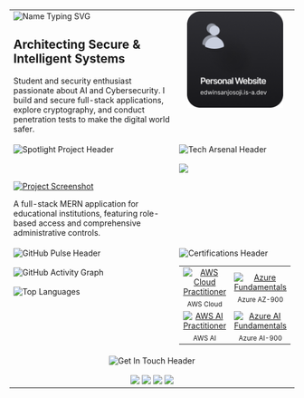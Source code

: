 <div align="center">
  <h1></h1>
</div>

<table width="100%" border="0" cellpadding="0" cellspacing="20">

<tr valign="top">

<td width="65%">
  <img src="https://readme-typing-svg.demolab.com?font=Fira+Code&weight=700&size=32&duration=4000&pause=1000&color=58A6FF&background=0D111700&center=false&vCenter=true&width=500&lines=Edwin+Sanjo+Soji" alt="Name Typing SVG" />
  <h2>Architecting Secure &amp; Intelligent Systems</h2>
  <p>Student and security enthusiast passionate about AI and Cybersecurity. I build and secure full-stack applications, explore cryptography, and conduct penetration tests to make the digital world safer.</p>
</td>

<td width="35%" align="center">
  <img src="https://raw.githubusercontent.com/edwinsanjo/edwinsanjo/main/assets/Group%202.png" width="170px" alt="Profile Logo"/>
</td>

</tr>

<tr valign="top">

<td width="65%">
<img src="https://readme-typing-svg.demolab.com?font=Fira+Code&weight=600&size=24&duration=3000&pause=1000&color=58A6FF&center=true&vCenter=true&width=500&lines=%F0%9F%9A%80+Spotlight+Project" alt="Spotlight Project Header" />

  <br><br>
  <a href="https://github.com/edwinsanjo/School-Management-System" target="_blank">
    <img src="https://github.com/edwinsanjo/School-Management-System/raw/main/Screenshots/Landing.png" width="100%" alt="Project Screenshot"/>
  </a>
  <p>A full-stack MERN application for educational institutions, featuring role-based access and comprehensive administrative controls.</p>
</td>

<td width="35%">
  <img src="https://readme-typing-svg.demolab.com?font=Fira+Code&weight=600&size=24&duration=3000&pause=1000&color=58A6FF&center=true&vCenter=true&width=500&lines=%F0%9F%9B%80%EF%B8%8F+Tech+Arsenal" alt="Tech Arsenal Header" />
  <br><br>
  <img src="https://skillicons.dev/icons?i=python,js,bash,react,nodejs,express,mongodb,flutter,git,docker,aws,gcp,azure,kali,wireshark&perline=6" />
</td>

</tr>

<tr valign="top">

<td width="65%">
  <img src="https://readme-typing-svg.demolab.com?font=Fira+Code&weight=600&size=24&duration=3000&pause=1000&color=58A6FF&background=0D111700&center=false&vCenter=true&width=500&lines=⚡+GitHub+Pulse" alt="GitHub Pulse Header" />
  <br><br>
  <img src="https://github-readme-activity-graph.vercel.app/graph?username=edwinsanjo&bg_color=0d1117&color=58a6ff&line=58a6ff&point=ffffff&area=true&hide_border=true" width="100%" alt="GitHub Activity Graph"/>
  <br><br>
  <img src="https://github-readme-stats.vercel.app/api/top-langs?username=edwinsanjo&show_icons=true&layout=compact&theme=tokyonight" width="100%" alt="Top Languages"/>
</td>

<td width="35%">
  <img src="https://readme-typing-svg.demolab.com?font=Fira+Code&weight=600&size=24&duration=3000&pause=1000&color=58A6FF&background=0D111700&center=false&vCenter=true&width=500&lines=🎓+Certifications" alt="Certifications Header" />
  <table width="100%">
    <tr align="center">
      <td>
        <a href="[LINK_TO_CREDENTIAL]"><img src="./badges/aws-cloud-practitioner.png" width="80" alt="AWS Cloud Practitioner"/></a>
        <br><sub>AWS Cloud</sub>
      </td>
      <td>
        <a href="[LINK_TO_CREDENTIAL]"><img src="./badges/azure-az900.png" width="80" alt="Azure Fundamentals"/></a>
        <br><sub>Azure AZ-900</sub>
      </td>
    </tr>
    <tr align="center">
      <td>
        <a href="[LINK_TO_CREDENTIAL]"><img src="./badges/aws-certified-ai-practitioner.png" width="80" alt="AWS AI Practitioner"/></a>
        <br><sub>AWS AI</sub>
      </td>
      <td>
        <a href="[LINK_TO_CREDENTIAL]"><img src="./badges/azure-ai-fundamentals.png" width="80" alt="Azure AI Fundamentals"/></a>
        <br><sub>Azure AI-900</sub>
      </td>
    </tr>
  </table>
</td>

</tr>

<tr valign="top">

<td colspan="2" align="center">
  <img src="https://readme-typing-svg.demolab.com?font=Fira+Code&weight=600&size=24&duration=3000&pause=1000&color=58A6FF&background=0D111700&center=true&vCenter=true&width=500&lines=📫+Get+In+Touch" alt="Get In Touch Header" />
  <br><br>
  <a href="https://instagram.com/_edwin_12_"><img src="https://bentos.jkominovic.dev/api/v1/bento-cards?url=https://instagram.com/_edwin_12_&size=square&rounded=12" width="120"/></a>
  <a href="https://linkedin.com/in/edwin-sanjo-soji"><img src="https://bentos.jkominovic.dev/api/v1/bento-cards?url=https://linkedin.com/in/edwin-sanjo-soji&size=square&rounded=12" width="120"/></a>
  <a href="https://x.com/edwinsanjosoji"><img src="https://bentos.jkominovic.dev/api/v1/bento-cards?url=https://x.com/edwinsanjosoji&size=square&rounded=12" width="120"/></a>
  <a href="https://discord.com/"><img src="https://bentos.jkominovic.dev/api/v1/bento-cards?url=https://discord.com/&size=square&rounded=12" width="120"/></a>
</td>

</tr>

</table>
